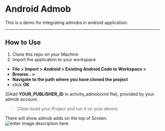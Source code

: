 Android Admob
=====================

This is a demo for integrating admobs in android application.

----------


How to Use
---------
1) Clone this repo on your Machine 
2) Import the application to your workspace 

 - **File > Import > Android > Existing Android Code to Workspace >**
 - **Browse.. >**
 - **Navigate to the path where you have cloned the project**
 - click **OK**

3)Add **YOUR_PUBLISHER_ID** in activity_admob(xml file), provided by your admob account.

> Clean build your Project and run it on your device.

 There will show admob adds on the top of Screen.
 ![enter image description here][1]


  [1]: https://lh5.googleusercontent.com/bnhZgA7GXR_GdUCl6FVv7AhZx-w_z3SJMaVqeVzN3Q=s0
